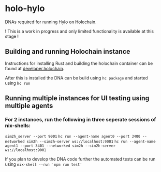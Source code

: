 # holo-hylo

DNAs required for running Hylo on Holochain.

! This is a work in progress and only limited functionality is available at this stage !

## Building and running Holochain instance

Instructions for installing Rust and building the holochain container can be found at [developer.holochain](https://developer.holochain.org/start.html).

After this is installed the DNA can be build using
`hc package`
and started using
`hc run`

## Running multiple instances for UI testing using multiple agents

### For 2 instances, run the following in three seperate sessions of nix-shells:

`sim2h_server --port 9001`
`hc run --agent-name agent0 --port 3400 --networked sim2h --sim2h-server ws://localhost:9001`
`hc run --agent-name agent1 --port 3401 --networked sim2h --sim2h-server ws://localhost:9001`

If you plan to develop the DNA code further the automated tests can be run using
`nix-shell --run 'npm run test'`


